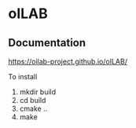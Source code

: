 # oILAB

Documentation
-------------
https://oilab-project.github.io/oILAB/

To install

1) mkdir build
2) cd build
3) cmake ..
4) make

